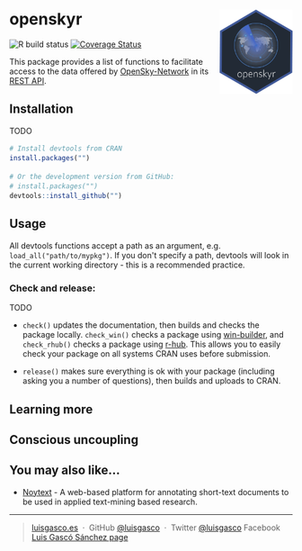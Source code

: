 # openskyr <img src="man/figures/logo.png" align="right" height = 150/>

<!-- badges: start -->
![R build status](https://github.com/luisgasco/openskyr/workflows/R-CMD-check/badge.svg)
[![Coverage Status](https://codecov.io/gh/luisgasco/openskyr/branch/master/graph/badge.svg)](https://codecov.io/gh/luisgasco/openskyr)
<!-- badges: end -->

This package provides a list of functions to facilitate access to the data offered by [OpenSky-Network](https://opensky-network.org/) in its [REST API](https://opensky-network.org/apidoc/rest.html).

## Installation
 TODO
```r
# Install devtools from CRAN
install.packages("")

# Or the development version from GitHub:
# install.packages("")
devtools::install_github("")
```
## Usage

All devtools functions accept a path as an argument, e.g.
`load_all("path/to/mypkg")`. If you don't specify a path, devtools will
look in the current working directory - this is a recommended practice.



### Check and release:
TODO
* `check()` updates the documentation, then builds and checks the package locally.
  `check_win()` checks a package using
  [win-builder](http://win-builder.r-project.org/), and `check_rhub()` checks a package using
  [r-hub](http://log.r-hub.io/). This allows you to easily check
  your package on all systems CRAN uses before submission.

* `release()` makes sure everything is ok with your package (including asking
  you a number of questions), then builds and uploads to CRAN.

## Learning more


## Conscious uncoupling


## You may also like...

- [Noytext](https://github.com/luisgasco/Ropensky) - A web-based platform for annotating short-text documents to be used in applied text-mining based research.

---

> [luisgasco.es](http://luisgasco.es/) &nbsp;&middot;&nbsp;
> GitHub [@luisgasco](https://github.com/luisgasco) &nbsp;&middot;&nbsp;
> Twitter [@luisgasco](https://twitter.com/luisgasco)
> Facebook [Luis Gascó Sánchez page](https://www.facebook.com/Luis-Gasco-Sanchez-165003227504667)

